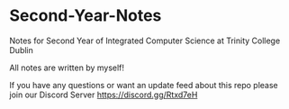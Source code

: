 # Second-Year-Notes
Notes for Second Year of Integrated Computer Science at Trinity College Dublin

All notes are written by myself!

If you have any questions or want an update feed about this repo please join our Discord Server <https://discord.gg/Rtxd7eH>
